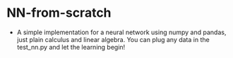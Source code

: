 # NN-from-scratch
 - A simple implementation for a neural network using numpy and pandas, just plain calculus and linear algebra. You can plug any data in the test_nn.py and let the learning begin!
